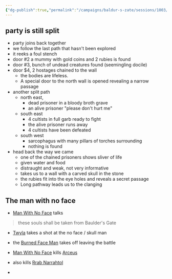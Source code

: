 ```yaml
---
{"dg-publish":true,"permalink":"/campaigns/baldur-s-zate/sessions/1003/"}
---
```


## party is still split

- party joins back together
- we follow the last path that hasn't been explored
- it reeks a foul stench
- door #2 a mummy with gold coins and 2 rubies is found
- door #3, bunch of undead creatures found (seemingling docile)
- door $4, 2 hostages chained to the wall
	- the bodies are lifeless.
	- A special door to the north wall is opened revealing a narrow passage
- another split path
	- north east, 
		- dead prisoner in a bloody broth grave
		- an alive prisoner "please don't hurt me"
	- south east
		- 4 cultists in full garb ready to fight
		- the alive prisoner runs away
		- 4 cultists have been defeated
	- south west
		- sarcophagus with many pillars of torches surrounding 
		- nothing is found
- head back the way we came
	- one of the chained prisoners shows sliver of life
	- given water and food
	- distraught and weak, not very informative
	- takes us to a wall with a carved skull in the stone
	- the rubies fit into the eye holes and reveals a secret passage
	- Long pathway leads us to the clanging

## The man with no face
- [Man With No Face](Campaigns/Baldur's%20Zate/NPCs/Man%20With%20No%20Face.md) talks
> these souls shall be taken from Baulder's Gate

- [Twyla](Campaigns/Baldur's%20Zate/Players/Twyla.md) takes a shot at the no face / skull man
- the [Burned Face Man](Campaigns/Baldur's%20Zate/NPCs/Burned%20Face%20Man.md) takes off leaving the battle

- [Man With No Face](Campaigns/Baldur's%20Zate/NPCs/Man%20With%20No%20Face.md) kills [Arceus](Campaigns/Baldur's%20Zate/Players/Arceus.md)
- also kills [Rrab Narrahtol](Campaigns/Baldur's%20Zate/Players/Rrab%20Narrahtol.md)
- 
